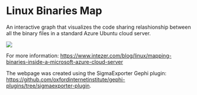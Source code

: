 # Linux Binaries Map
An interactive graph that visualizes the code sharing relashionship between all the binary files in a standard Azure Ubuntu cloud server. 

![](linux_map.gif)

For more information:
https://www.intezer.com/blog/linux/mapping-binaries-inside-a-microsoft-azure-cloud-server

The webpage was created using the SigmaExporter Gephi plugin:
https://github.com/oxfordinternetinstitute/gephi-plugins/tree/sigmaexporter-plugin.

